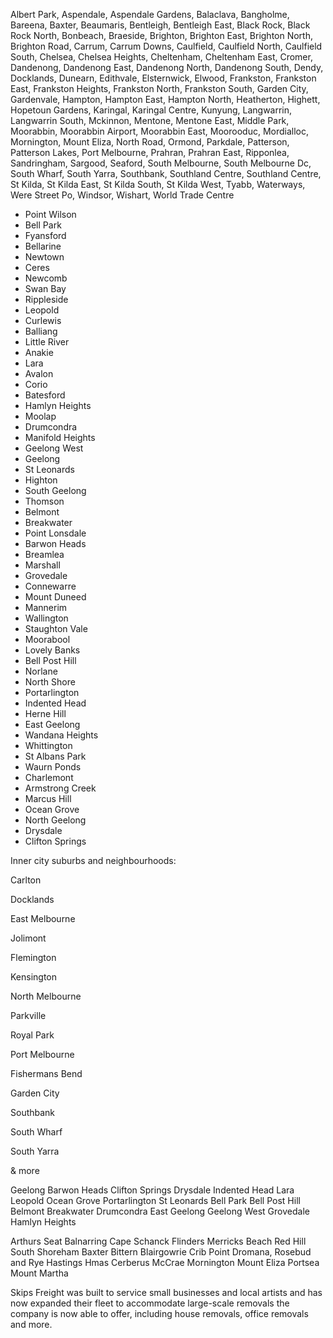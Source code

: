 Albert Park, Aspendale, Aspendale Gardens, Balaclava, Bangholme, Bareena, Baxter, Beaumaris, Bentleigh, Bentleigh East, Black Rock, Black Rock North, Bonbeach, Braeside, Brighton, Brighton East, Brighton North, Brighton Road, Carrum, Carrum Downs, Caulfield, Caulfield North, Caulfield South, Chelsea, Chelsea Heights, Cheltenham, Cheltenham East, Cromer, Dandenong, Dandenong East, Dandenong North, Dandenong South, Dendy, Docklands, Dunearn, Edithvale, Elsternwick, Elwood, Frankston, Frankston East, Frankston Heights, Frankston North, Frankston South, Garden City, Gardenvale, Hampton, Hampton East, Hampton North, Heatherton, Highett, Hopetoun Gardens, Karingal, Karingal Centre, Kunyung, Langwarrin, Langwarrin South, Mckinnon, Mentone, Mentone East, Middle Park, Moorabbin, Moorabbin Airport, Moorabbin East, Moorooduc, Mordialloc, Mornington, Mount Eliza, North Road, Ormond, Parkdale, Patterson, Patterson Lakes, Port Melbourne, Prahran, Prahran East, Ripponlea, Sandringham, Sargood, Seaford, South Melbourne, South Melbourne Dc, South Wharf, South Yarra, Southbank, Southland Centre, Southland Centre, St Kilda, St Kilda East, St Kilda South, St Kilda West, Tyabb, Waterways, Were Street Po, Windsor, Wishart, World Trade Centre



- Point Wilson
- Bell Park
- Fyansford
- Bellarine
- Newtown
- Ceres
- Newcomb
- Swan Bay
- Rippleside
- Leopold
- Curlewis
- Balliang
- Little River
- Anakie
- Lara
- Avalon
- Corio
- Batesford
- Hamlyn Heights
- Moolap
- Drumcondra
- Manifold Heights
- Geelong West
- Geelong
- St Leonards
- Highton
- South Geelong
- Thomson
- Belmont
- Breakwater
- Point Lonsdale
- Barwon Heads
- Breamlea
- Marshall
- Grovedale
- Connewarre
- Mount Duneed
- Mannerim
- Wallington
- Staughton Vale
- Moorabool
- Lovely Banks
- Bell Post Hill
- Norlane
- North Shore
- Portarlington
- Indented Head
- Herne Hill
- East Geelong
- Wandana Heights
- Whittington
- St Albans Park
- Waurn Ponds
- Charlemont
- Armstrong Creek
- Marcus Hill
- Ocean Grove
- North Geelong
- Drysdale
- Clifton Springs


Inner city suburbs and neighbourhoods:

Carlton

Docklands

East Melbourne

Jolimont

Flemington

Kensington

North Melbourne

Parkville 

Royal Park

Port Melbourne

Fishermans Bend 

Garden City

Southbank

South Wharf 

South Yarra

& more



Geelong
Barwon Heads
Clifton Springs
Drysdale
Indented Head
Lara
Leopold
Ocean Grove
Portarlington
St Leonards
Bell Park
Bell Post Hill
Belmont
Breakwater
Drumcondra
East Geelong
Geelong West
Grovedale
Hamlyn Heights


Arthurs Seat
Balnarring
Cape Schanck
Flinders
Merricks Beach
Red Hill South
Shoreham
Baxter
Bittern
Blairgowrie
Crib Point
Dromana, Rosebud and Rye
Hastings
Hmas Cerberus
McCrae
Mornington
Mount Eliza
Portsea
Mount Martha


Skips Freight was built to service small businesses and local artists and has now expanded their fleet to accommodate large-scale removals the company is now able to offer, including house removals, office removals and more.
